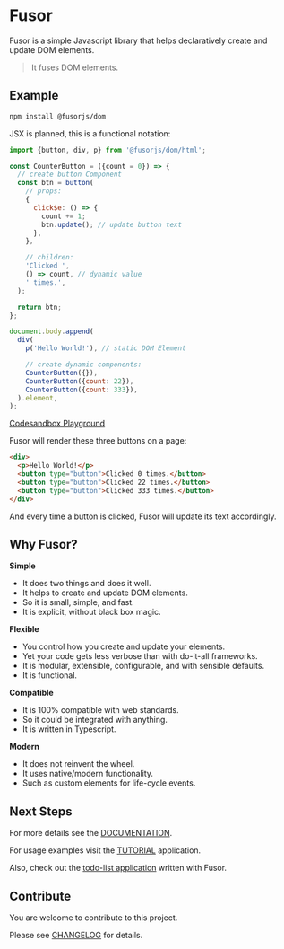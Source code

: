 # Fusor

Fusor is a simple Javascript library that helps declaratively create and update DOM elements.

> It fuses DOM elements.

## Example

```sh
npm install @fusorjs/dom
```

JSX is planned, this is a functional notation:

```js
import {button, div, p} from '@fusorjs/dom/html';

const CounterButton = ({count = 0}) => {
  // create button Component
  const btn = button(
    // props:
    {
      click$e: () => {
        count += 1;
        btn.update(); // update button text
      },
    },

    // children:
    'Clicked ',
    () => count, // dynamic value
    ' times.',
  );

  return btn;
};

document.body.append(
  div(
    p('Hello World!'), // static DOM Element

    // create dynamic components:
    CounterButton({}),
    CounterButton({count: 22}),
    CounterButton({count: 333}),
  ).element,
);
```

[Codesandbox Playground](https://codesandbox.io/s/fusor-intro-cvbhsk?file=/src/index.js)

Fusor will render these three buttons on a page:

```html
<div>
  <p>Hello World!</p>
  <button type="button">Clicked 0 times.</button>
  <button type="button">Clicked 22 times.</button>
  <button type="button">Clicked 333 times.</button>
</div>
```

And every time a button is clicked, Fusor will update its text accordingly.

## Why Fusor?

**Simple**

- It does two things and does it well.
- It helps to create and update DOM elements.
- So it is small, simple, and fast.
- It is explicit, without black box magic.

**Flexible**

- You control how you create and update your elements.
- Yet your code gets less verbose than with do-it-all frameworks.
- It is modular, extensible, configurable, and with sensible defaults.
- It is functional.

**Compatible**

- It is 100% compatible with web standards.
- So it could be integrated with anything.
- It is written in Typescript.

**Modern**

- It does not reinvent the wheel.
- It uses native/modern functionality.
- Such as custom elements for life-cycle events.

## Next Steps

For more details see the [DOCUMENTATION](DOCS.md).

For usage examples visit the [TUTORIAL](https://fusorjs.github.io/tutorial/) application.

Also, check out the [todo-list application](https://github.com/fusorjs/todomvc#readme) written with Fusor.

## Contribute

You are welcome to contribute to this project.

Please see [CHANGELOG](CHANGELOG.md) for details.
